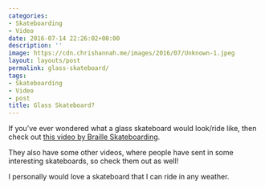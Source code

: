 ```yaml
---
categories:
- Skateboarding
- Video
date: 2016-07-14 22:26:02+00:00
description: ''
image: https://cdn.chrishannah.me/images/2016/07/Unknown-1.jpeg
layout: layouts/post
permalink: glass-skateboard/
tags:
- Skateboarding
- Video
- post
title: Glass Skateboard?
---
```


<div class="kg-card-markdown">
<p><!-- link[https://www.youtube.com/watch?v=KMwhGE0vd-w] --></p>
<p>If you&#8217;ve ever wondered what a glass skateboard would look/ride like, then check out <a href="https://www.youtube.com/watch?v=KMwhGE0vd-w">this video by Braille Skateboarding</a>.</p>
<p>They also have some other videos, where people have sent in some interesting skateboards, so check them out as well!</p>
<p>I personally would love a skateboard that I can ride in any weather.</p>
</div>